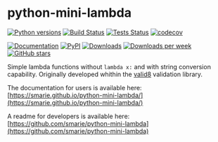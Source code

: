 # python-mini-lambda

[![Python versions](https://img.shields.io/pypi/pyversions/mini-lambda.svg)](https://pypi.python.org/pypi/mini-lambda/) [![Build Status](https://travis-ci.org/smarie/python-mini-lambda.svg?branch=master)](https://travis-ci.org/smarie/python-mini-lambda) [![Tests Status](https://smarie.github.io/python-mini-lambda/junit/junit-badge.svg?dummy=8484744)](https://smarie.github.io/python-mini-lambda/junit/report.html) [![codecov](https://codecov.io/gh/smarie/python-mini-lambda/branch/master/graph/badge.svg)](https://codecov.io/gh/smarie/python-mini-lambda)

[![Documentation](https://img.shields.io/badge/doc-latest-blue.svg)](https://smarie.github.io/python-mini-lambda/) [![PyPI](https://img.shields.io/pypi/v/mini-lambda.svg)](https://pypi.python.org/pypi/mini-lambda/) [![Downloads](https://pepy.tech/badge/mini-lambda)](https://pepy.tech/project/mini-lambda) [![Downloads per week](https://pepy.tech/badge/mini-lambda/week)](https://pepy.tech/project/mini-lambda) [![GitHub stars](https://img.shields.io/github/stars/smarie/python-mini-lambda.svg)](https://github.com/smarie/python-mini-lambda/stargazers)

Simple lambda functions without `lambda x:` and with string conversion capability. Originally developed whithin the [valid8](https://github.com/smarie/python-valid8) validation library.

The documentation for users is available here: [https://smarie.github.io/python-mini-lambda/](https://smarie.github.io/python-mini-lambda/)

A readme for developers is available here: [https://github.com/smarie/python-mini-lambda](https://github.com/smarie/python-mini-lambda)
